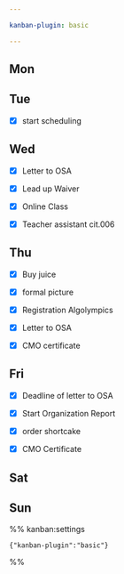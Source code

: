 ```yaml
---

kanban-plugin: basic

---
```


## Mon



## Tue

- [x] start scheduling


## Wed

- [x] Letter to OSA
- [x] Lead up Waiver
- [x] Online Class
- [x] Teacher assistant cit.006


## Thu

- [x] Buy juice
- [x] formal picture
- [x] Registration Algolympics
- [x] Letter to OSA
- [x] CMO certificate


## Fri

- [x] Deadline of letter to OSA
- [x] Start Organization Report
- [x] order shortcake
- [x] CMO Certificate


## Sat



## Sun





%% kanban:settings
```
{"kanban-plugin":"basic"}
```
%%